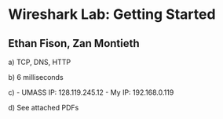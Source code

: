 # Wireshark Lab: Getting Started

## Ethan Fison, Zan Montieth

a) TCP, DNS, HTTP

b) 6 milliseconds

c)
    - UMASS IP: 128.119.245.12
    - My IP: 192.168.0.119

d) See attached PDFs

